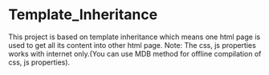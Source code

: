 # Template_Inheritance
This project is based on template inheritance which means one html page is used to get all its content into other html page.
Note:
The css, js properties works with internet only.(You can use MDB method for offline compilation of css, js properties).
